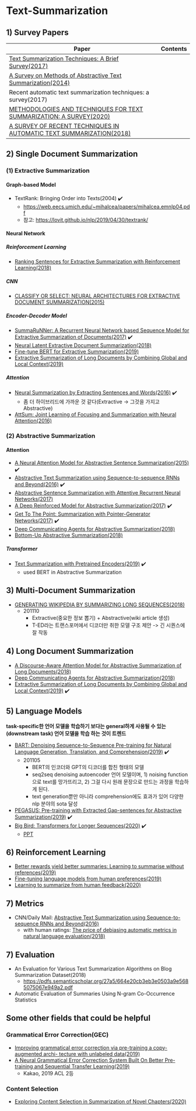 # Text-Summarization
## 1) Survey Papers
|Paper|Contents|
|------------|--------------------|
|[Text Summarization Techniques: A Brief Survey(2017)](https://arxiv.org/pdf/1707.02268.pdf)| |
|[A Survey on Methods of Abstractive Text Summarization(2014)](http://citeseerx.ist.psu.edu/viewdoc/download?doi=10.1.1.679.2132&rep=rep1&type=pdf)| |
|Recent automatic text summarization techniques: a survey(2017)| |
|[METHODOLOGIES AND TECHNIQUES FOR TEXT SUMMARIZATION: A SURVEY(2020)](http://www.jcreview.com/fulltext/197-1592984804.pdf)| |
|[A SURVEY OF RECENT TECHNIQUES IN AUTOMATIC TEXT SUMMARIZATION(2018)](https://www.iaeme.com/MasterAdmin/uploadfolder/IJCET_09_02_007/IJCET_09_02_007.pdf)| |

## 2) Single Document Summarization
### (1) Extractive Summarization
#### Graph-based Model
- TextRank: Bringing Order into Texts(2004) ✔️
    - https://web.eecs.umich.edu/~mihalcea/papers/mihalcea.emnlp04.pdf
    - 참고: https://lovit.github.io/nlp/2019/04/30/textrank/
#### Neural Network
##### Reinforcement Learning
* [Ranking Sentences for Extractive Summarization with Reinforcement Learning(2018)](https://arxiv.org/pdf/1802.08636.pdf)

##### CNN
* [CLASSIFY OR SELECT: NEURAL ARCHITECTURES FOR EXTRACTIVE DOCUMENT SUMMARIZATION(2015)](https://arxiv.org/pdf/1611.04244.pdf)

##### Encoder-Decoder Model
* [SummaRuNNer: A Recurrent Neural Network based Sequence Model for Extractive Summarization of Documents(2017)](https://arxiv.org/abs/1611.04230) ✔️
* [Neural Latent Extractive Document Summarization(2018)](https://www.aclweb.org/anthology/D18-1088.pdf) 
* [Fine-tune BERT for Extractive Summarization(2019)](https://arxiv.org/abs/1903.10318) 
* [Extractive Summarization of Long Documents by Combining Global and Local Context(2019)](https://arxiv.org/abs/1909.08089)

##### Attention
* [Neural Summarization by Extracting Sentences and Words(2016)](https://arxiv.org/abs/1603.07252) ✔️
    - 좀 더 하이브리드에 가까운 것 같다(Extractive -> 그것을 가지고 Abstractive) 
* [AttSum: Joint Learning of Focusing and Summarization with Neural Attention(2016)](https://arxiv.org/abs/1604.00125)

### (2) Abstractive Summarization
#### Attention
* [A Neural Attention Model for Abstractive Sentence Summarization(2015)](https://arxiv.org/abs/1509.00685) ✔️ 
* [Abstractive Text Summarization using Sequence-to-sequence RNNs and Beyond(2016)](https://arxiv.org/abs/1602.06023) ✔️
* [Abstractive Sentence Summarization with Attentive Recurrent Neural Networks(2017)](https://nlp.seas.harvard.edu/papers/naacl16_summary.pdf)
* [A Deep Reinforced Model for Abstractive Summarization(2017)](https://arxiv.org/abs/1705.04304) ✔️
* [Get To The Point: Summarization with Pointer-Generator Networks(2017)](https://arxiv.org/abs/1704.04368)  ✔️ 
* [Deep Communicating Agents for Abstractive Summarization(2018)](https://www.aclweb.org/anthology/N18-1150.pdf)
* [Bottom-Up Abstractive Summarization(2018)](https://arxiv.org/pdf/1808.10792.pdf)

##### Transformer
* [Text Summarization with Pretrained Encoders(2019)](https://arxiv.org/pdf/1908.08345.pdf)  ✔️ 
    - used BERT in Abstractive Summarization

## 3) Multi-Document Summarization
* [GENERATING WIKIPEDIA BY SUMMARIZING LONG SEQUENCES(2018)](https://arxiv.org/abs/1801.10198)
    * 201110
        * Extractive(중요한 정보 뽑기) + Abstractive(wiki article 생성)
        * T-ED라는 트랜스포머에서 디코더만 취한 모델 구조 제안 -> 긴 시퀀스에 잘 작동
        
## 4) Long Document Summarization
* [A Discourse-Aware Attention Model for Abstractive Summarization of Long Documents(2018)](https://www.aclweb.org/anthology/N18-2097.pdf)
* [Deep Communicating Agents for Abstractive Summarization(2018)](https://www.aclweb.org/anthology/N18-1150/)
* [Extractive Summarization of Long Documents by Combining Global and Local Context(2019)](https://www.aclweb.org/anthology/D19-1298.pdf) ✔️

## 5) Language Models
**task-specific한 언어 모델을 학습하기 보다는 general하게 사용될 수 있는(downstream task) 언어 모델을 학습 하는 것이 트렌드**
* [BART: Denoising Sequence-to-Sequence Pre-training for Natural Language Generation, Translation, and Comprehension(2019)](https://arxiv.org/pdf/1910.13461.pdf) ✔️
    * 201105
        * BERT의 인코더와 GPT의 디코더를 합친 형태의 모델
        * seq2seq denoising autoencoder 언어 모델이며, 1) noising function으로 text를 망가뜨리고, 2) 그걸 다시 원래 문장으로 만드는 과정을 학습하게 된다.
        * text generation뿐만 아니라 comprehension에도 효과가 있어 다양한 nlp 분야의 sota 달성
* [PEGASUS: Pre-training with Extracted Gap-sentences for Abstractive Summarization(2019)](https://arxiv.org/abs/1912.08777)  ✔️
* [Big Bird: Transformers for Longer Sequences(2020)](https://papers.nips.cc/paper/2020/file/c8512d142a2d849725f31a9a7a361ab9-Paper.pdf) ✔️
    * [PPT](https://github.com/hyunbool/Text-Summarization/blob/master/%E1%84%8C%E1%85%A5%E1%86%BC%E1%84%85%E1%85%B5/bigbird.pdf)

## 6) Reinforcement Learning
* [Better rewards yield better summaries: Learning to summarise without references(2019)](https://arxiv.org/pdf/1909.01214.pdf)
* [Fine-tuning language models from human preferences(2019)](https://arxiv.org/pdf/1909.08593.pdf)
* [Learning to summarize from human feedback(2020)](https://arxiv.org/pdf/2009.01325.pdf)

## 7) Metrics
* CNN/Daily Mail: [Abstractive Text Summarization using Sequence-to-sequence RNNs and Beyond(2016)](https://arxiv.org/abs/1602.06023)
    * with human ratings: [The price of debiasing automatic metrics in natural language evaluation(2018)](https://www.aclweb.org/anthology/P18-1060.pdf)
## 7) Evaluation
* An Evaluation for Various Text Summarization Algorithms on Blog Summarization Dataset(2018)
    - https://pdfs.semanticscholar.org/27a5/664e20cb3eb3e0503a9e5685075067e949a2.pdf
* Automatic Evaluation of Summaries Using N-gram Co-Occurrence Statistics

## Some other fields that could be helpful
### Grammatical Error Correction(GEC)
* [Improving grammatical error correction via pre-training a copy-augmented archi- tecture with unlabeled data(2019)](https://arxiv.org/abs/1903.00138)
* [A Neural Grammatical Error Correction System Built On Better Pre-training and Sequential Transfer Learning(2019)](https://arxiv.org/abs/1907.01256)
    - Kakao, 2019 ACL 2등
### Content Selection
* [Exploring Content Selection in Summarization of Novel Chapters(2020)](https://arxiv.org/abs/2005.01840)
